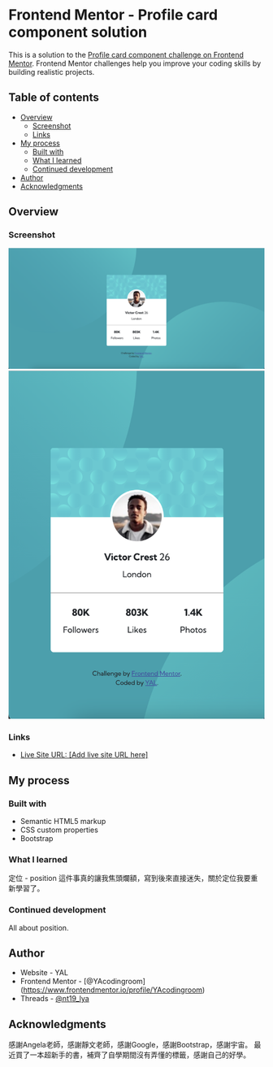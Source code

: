 # Frontend Mentor - Profile card component solution

This is a solution to the [Profile card component challenge on Frontend Mentor](https://www.frontendmentor.io/challenges/profile-card-component-cfArpWshJ). Frontend Mentor challenges help you improve your coding skills by building realistic projects. 

## Table of contents

- [Overview](#overview)
  - [Screenshot](#screenshot)
  - [Links](#links)
- [My process](#my-process)
  - [Built with](#built-with)
  - [What I learned](#what-i-learned)
  - [Continued development](#continued-development)
- [Author](#author)
- [Acknowledgments](#acknowledgments)

## Overview
### Screenshot
![Alt text](images/screenshot-desktop.png)
![Alt text](images/screenshot-mobile.png)

### Links
- [Live Site URL: [Add live site URL here]](https://yacodingroom.github.io/Profile-card-component/)

## My process
### Built with
- Semantic HTML5 markup
- CSS custom properties
- Bootstrap

### What I learned
定位 - position
這件事真的讓我焦頭爛額，寫到後來直接迷失，關於定位我要重新學習了。

### Continued development
All about position.

## Author
- Website - YAL
- Frontend Mentor - [@YAcodingroom]
(https://www.frontendmentor.io/profile/YAcodingroom)
- Threads - [@nt19_lya](https://www.threads.net/@nt19_lya)

## Acknowledgments
感謝Angela老師，感謝靜文老師，感謝Google，感謝Bootstrap，感謝宇宙。
最近買了一本超新手的書，補齊了自學期間沒有弄懂的標籤，感謝自己的好學。
